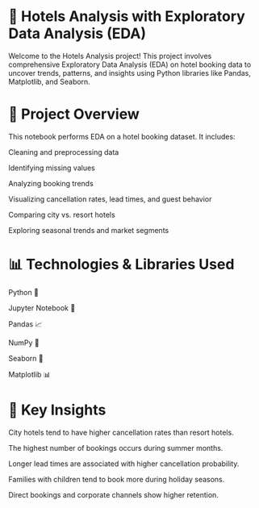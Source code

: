 # 🏨 Hotels Analysis with Exploratory Data Analysis (EDA)
Welcome to the Hotels Analysis project! This project involves comprehensive Exploratory Data Analysis (EDA) on hotel booking data to uncover trends, patterns, and insights using Python libraries like Pandas, Matplotlib, and Seaborn.

# 📌 Project Overview
This notebook performs EDA on a hotel booking dataset. It includes:

Cleaning and preprocessing data

Identifying missing values

Analyzing booking trends

Visualizing cancellation rates, lead times, and guest behavior

Comparing city vs. resort hotels

Exploring seasonal trends and market segments

# 📊 Technologies & Libraries Used
Python 🐍

Jupyter Notebook 📓

Pandas 📈

NumPy 🔢

Seaborn 🎨

Matplotlib 📊


# 🧠 Key Insights
City hotels tend to have higher cancellation rates than resort hotels.

The highest number of bookings occurs during summer months.

Longer lead times are associated with higher cancellation probability.

Families with children tend to book more during holiday seasons.

Direct bookings and corporate channels show higher retention.
